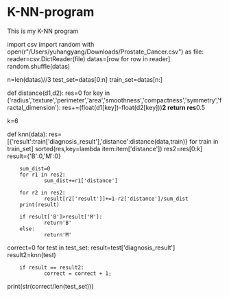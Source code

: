 # K-NN-program
This is my K-NN program

import csv
import random
with open(r"/Users/yuhangyang/Downloads/Prostate_Cancer.csv") as file:
        reader=csv.DictReader(file)
        datas=[row for row in reader]
random.shuffle(datas)

n=len(datas)//3
test_set=datas[0:n]
train_set=datas[n:]

def distance(d1,d2):
        res=0
        for key in ('radius','texture','perimeter','area','smoothness','compactness','symmetry','fractal_dimension'):
                res+=(float(d1[key])-float(d2[key]))**2
        return res**0.5

k=6

def knn(data):
        res=[{'result':train['diagnosis_result'],'distance':distance(data,train)} for train in train_set]
        sorted(res,key=lambda item:item['distance'])
        res2=res[0:k]
        result={'B':0,'M':0}

        sum_dist=0
        for r1 in res2:
                sum_dist+=r1['distance']

        for r2 in res2:
                result[r2['result']]+=1-r2['distance']/sum_dist
        print(result)

        if result['B']>result['M']:
                return'B'
        else:
                return'M'

correct=0
for test in test_set:
        result=test['diagnosis_result']
        result2=knn(test)

        if result == result2:
                correct = correct + 1;

print(str(correct/len(test_set)))

